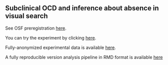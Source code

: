 ## Subclinical OCD and inference about absence in visual search

See OSF preregistration [here](https://osf.io/yxqu9).

You can try the experiment by clicking [here](https://jatos.mindprobe.eu/publix/ODUWXaYuNlI).

Fully-anonymized experimental data is available [here](https://github.com/Noamsarna/ocd_visual_search/tree/main/data).

A fully reproducible version analysis pipeline in RMD format is available [here](https://github.com/Noamsarna/ocd_visual_search/blob/main/docs/OCD_VS_Jen_2023.Rmd)
